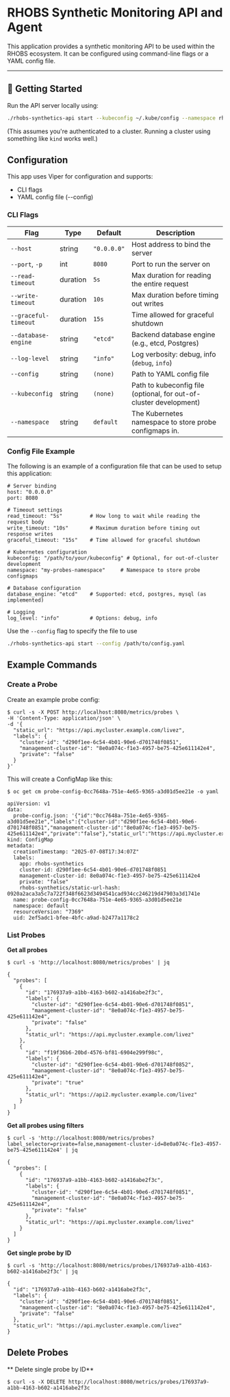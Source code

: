 # RHOBS Synthetic Monitoring API and Agent

This application provides a synthetic monitoring API to be used within the RHOBS ecosystem. It can be configured using command-line flags or a YAML config file.

---

## 🚀 Getting Started

Run the API server locally using:
```sh
./rhobs-synthetics-api start --kubeconfig ~/.kube/config --namespace rhobs
```
(This assumes you're authenticated to a cluster. Running a cluster using something like `kind` works well.)

## Configuration
This app uses Viper for configuration and supports:

* CLI flags
* YAML config file (--config)

### CLI Flags
Flag | Type | Default | Description
---|---|---|---
`--host` | string | `"0.0.0.0"` | Host address to bind the server
`--port`, `-p` | int | `8080` | Port to run the server on
`--read-timeout` | duration | `5s` | Max duration for reading the entire request
`--write-timeout` | duration | `10s` | Max duration before timing out writes
`--graceful-timeout` | duration | `15s` | Time allowed for graceful shutdown
`--database-engine` | string | `"etcd"` | Backend database engine (e.g., etcd, Postgres)
`--log-level` | string | `"info"` | Log verbosity: debug, info (`debug`, `info`)
`--config` | string | `(none)` | Path to YAML config file
`--kubeconfig` | string | `(none)` | Path to kubeconfig file (optional, for out-of-cluster development)
`--namespace` | string | `default` | The Kubernetes namespace to store probe configmaps in.

### Config File Example
The following is an example of a configuration file that can be used to setup this application:
```
# Server binding
host: "0.0.0.0"
port: 8080

# Timeout settings
read_timeout: "5s"         # How long to wait while reading the request body
write_timeout: "10s"       # Maximum duration before timing out response writes
graceful_timeout: "15s"    # Time allowed for graceful shutdown

# Kubernetes configuration
kubeconfig: "/path/to/your/kubeconfig" # Optional, for out-of-cluster development
namespace: "my-probes-namespace"     # Namespace to store probe configmaps

# Database configuration
database_engine: "etcd"    # Supported: etcd, postgres, mysql (as implemented)

# Logging
log_level: "info"          # Options: debug, info
```

Use the `--config` flag to specify the file to use
```sh
./rhobs-synthetics-api start --config /path/to/config.yaml
```

## Example Commands

### Create a Probe

Create an example probe config:
```
$ curl -s -X POST http://localhost:8080/metrics/probes \
-H 'Content-Type: application/json' \
-d '{
  "static_url": "https://api.mycluster.example.com/livez",
  "labels": {
    "cluster-id": "d290f1ee-6c54-4b01-90e6-d701748f0851",
    "management-cluster-id": "8e0a074c-f1e3-4957-be75-425e611142e4",
    "private": "false"
  }
}'
```

This will create a ConfigMap like this:
```
$ oc get cm probe-config-0cc7648a-751e-4e65-9365-a3d01d5ee21e -o yaml

apiVersion: v1
data:
  probe-config.json: '{"id":"0cc7648a-751e-4e65-9365-a3d01d5ee21e","labels":{"cluster-id":"d290f1ee-6c54-4b01-90e6-d701748f0851","management-cluster-id":"8e0a074c-f1e3-4957-be75-425e611142e4","private":"false"},"static_url":"https://api.mycluster.example.com/livez"}'
kind: ConfigMap
metadata:
  creationTimestamp: "2025-07-08T17:34:07Z"
  labels:
    app: rhobs-synthetics
    cluster-id: d290f1ee-6c54-4b01-90e6-d701748f0851
    management-cluster-id: 8e0a074c-f1e3-4957-be75-425e611142e4
    private: "false"
    rhobs-synthetics/static-url-hash: 0920a2aca3a5c7a722f348f6623d3494541cad934cc246219d47903a3d1741e
  name: probe-config-0cc7648a-751e-4e65-9365-a3d01d5ee21e
  namespace: default
  resourceVersion: "7369"
  uid: 2ef5adc1-bfee-4bfc-a9ad-b2477a1178c2
```

### List Probes

**Get all probes**
```
$ curl -s 'http://localhost:8080/metrics/probes' | jq

{
  "probes": [
    {
      "id": "176937a9-a1bb-4163-b602-a1416abe2f3c",
      "labels": {
        "cluster-id": "d290f1ee-6c54-4b01-90e6-d701748f0851",
        "management-cluster-id": "8e0a074c-f1e3-4957-be75-425e611142e4",
        "private": "false"
      },
      "static_url": "https://api.mycluster.example.com/livez"
    },
    {
      "id": "f19f36b6-20bd-4576-bf81-6904e299f98c",
      "labels": {
        "cluster-id": "d290f1ee-6c54-4b01-90e6-d701748f0852",
        "management-cluster-id": "8e0a074c-f1e3-4957-be75-425e611142e4",
        "private": "true"
      },
      "static_url": "https://api2.mycluster.example.com/livez"
    }
  ]
}
```

**Get all probes using filters**
```
$ curl -s 'http://localhost:8080/metrics/probes?label_selector=private=false,management-cluster-id=8e0a074c-f1e3-4957-be75-425e611142e4' | jq

{
  "probes": [
    {
      "id": "176937a9-a1bb-4163-b602-a1416abe2f3c",
      "labels": {
        "cluster-id": "d290f1ee-6c54-4b01-90e6-d701748f0851",
        "management-cluster-id": "8e0a074c-f1e3-4957-be75-425e611142e4",
        "private": "false"
      },
      "static_url": "https://api.mycluster.example.com/livez"
    }
  ]
}
```

**Get single probe by ID**
```
$ curl -s 'http://localhost:8080/metrics/probes/176937a9-a1bb-4163-b602-a1416abe2f3c' | jq

{
  "id": "176937a9-a1bb-4163-b602-a1416abe2f3c",
  "labels": {
    "cluster-id": "d290f1ee-6c54-4b01-90e6-d701748f0851",
    "management-cluster-id": "8e0a074c-f1e3-4957-be75-425e611142e4",
    "private": "false"
  },
  "static_url": "https://api.mycluster.example.com/livez"
}
```

## Delete Probes

** Delete single probe by ID**
```
$ curl -s -X DELETE http://localhost:8080/metrics/probes/176937a9-a1bb-4163-b602-a1416abe2f3c
```
